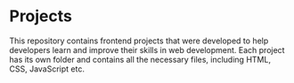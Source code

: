 # Projects
This repository contains frontend projects that were developed to help developers learn and improve their skills in web development. Each project has its own folder and contains all the necessary files, including HTML, CSS, JavaScript etc.
